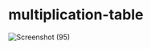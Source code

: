 # multiplication-table
![Screenshot (95)](https://github.com/Itsjustme27/multiplication-table/assets/122108318/20961eff-2af8-48d0-9b51-de916067a60f)
